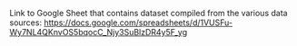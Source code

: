 Link to Google Sheet that contains dataset compiled from the various data sources: 
<https://docs.google.com/spreadsheets/d/1VUSFu-Wy7NL4QKnvOS5bqocC_Njy3SuBlzDR4y5F_yg>